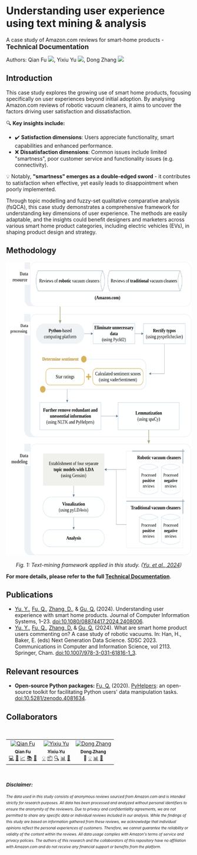 Understanding user experience using text mining & analysis
==========================================================

A case study of Amazon.com reviews for smart-home products - <span style="font-size: large; ">**Technical Documentation**</span>

Authors: Qian Fu [![](https://info.orcid.org/wp-content/uploads/2019/11/orcid_16x16.png)](https://orcid.org/0000-0002-6502-9934), Yixiu Yu [![](https://info.orcid.org/wp-content/uploads/2019/11/orcid_16x16.png)](https://orcid.org/0000-0002-3481-0648), Dong Zhang [![](https://info.orcid.org/wp-content/uploads/2019/11/orcid_16x16.png)](https://orcid.org/0000-0002-0993-207X)


## Introduction

This case study explores the growing use of smart home products, focusing specifically on user experiences beyond initial adoption. By analysing Amazon.com reviews of robotic vacuum cleaners, it aims to uncover the factors driving user satisfaction and dissatisfaction.

🔍 **Key insights include:**

- ✔️ **Satisfaction dimensions**: Users appreciate functionality, smart capabilities and enhanced performance.
- ❌ **Dissatisfaction dimensions**: Common issues include limited "smartness", poor customer service and functionality issues (e.g. connectivity). 

💡 Notably, **"smartness" emerges as a double-edged sword** - it contributes to satisfaction when effective, yet easily leads to disappointment when poorly implemented.

Through topic modelling and fuzzy-set qualitative comparative analysis (fsQCA), this case study demonstrates a comprehensive framework for understanding key dimensions of user experience. The methods are easily adaptable, and the insights could benefit designers and marketers across various smart home product categories, including electric vehicles (EVs), in shaping product design and strategy. 


## Methodology

<!--suppress HtmlDeprecatedAttribute -->
<p align="center">
    <img src="docs/source/_images/methodology/text_mining_framework.svg" width="600" height="796" alt="Text-mining framework applied in this study."/>
</p>
<p align="center">
  <em>Fig. 1: Text-mining framework applied in this study. (<a href="https://doi.org/10.1080/08874417.2024.2408006">Yu, et al., 2024</a>)</em>
</p>

**For more details, please refer to the full [Technical Documentation](https://github.com/mikeqfu/smart-home-product-reviews-analysis/blob/master/docs/build/latex/smart_home_product_reviews_analysis.pdf)**.


## Publications

- [Yu, Y.](https://orcid.org/0000-0002-3481-0648), [Fu, Q.](https://orcid.org/0000-0002-6502-9934), [Zhang, D.](https://orcid.org/0000-0002-0993-207X), & [Gu, Q.](https://orcid.org/0000-0001-6049-4282) (2024). Understanding user experience with smart home products. Journal of Computer Information Systems, 1–23. [doi:10.1080/08874417.2024.2408006](https://doi.org/10.1080/08874417.2024.2408006).
- [Yu, Y.](https://orcid.org/0000-0002-3481-0648), [Fu, Q.](https://orcid.org/0000-0002-6502-9934), [Zhang, D.](https://orcid.org/0000-0002-0993-207X) & [Gu, Q.](https://orcid.org/0000-0001-6049-4282) (2024). What are smart home product users commenting on? A case study of robotic vacuums. In: Han, H., Baker, E. (eds) Next Generation Data Science. SDSC 2023. Communications in Computer and Information Science, vol 2113. Springer, Cham. [doi:10.1007/978-3-031-61816-1_3](https://doi.org/10.1007/978-3-031-61816-1_3).


## Relevant resources

- **Open-source Python packages:** [Fu, Q.](https://research.birmingham.ac.uk/en/persons/qian-fu) (2020). [PyHelpers](https://pypi.org/project/pyhelpers/): an open-source toolkit for facilitating Python users' data manipulation tasks. [doi:10.5281/zenodo.4081634](https://doi.org/10.5281/zenodo.4017438).


## Collaborators

<table>
    <tbody>
        <tr>
            <td align="center">
                <a href="https://github.com/mikeqfu" target="_blank"><img src="https://avatars.githubusercontent.com/u/1729711?v=4?s=100" width="100px;" alt="Qian Fu"/><br><sub><b>Qian Fu</b></sub></a><br>
                <a href="https://github.com/mikeqfu/smart-home-product-reviews-analysis/commits?author=mikeqfu" target="_blank" title="Methodology, Software">💻</a>
                <a href="https://github.com/mikeqfu/smart-home-product-reviews-analysis/tree/master/tests" target="_blank" title="Testing">🧪</a>
                <a href="https://github.com/mikeqfu/smart-home-product-reviews-analysis/tree/master/demos" target="_blank" title="Data Curation, Visualisation">📈</a>
                <a href="https://github.com/mikeqfu/smart-home-product-reviews-analysis/blob/master/docs/build/latex/smart_home_product_reviews_analysis.pdf" target="_blank" title="Documentation">📚</a>
                <a href="https://doi.org/10.1080/08874417.2024.2408006" target="_blank" title="Writing - Review & Editing">📝</a>
            </td>
            &ensp;
            <td align="center">
                <a href="https://github.com/ashleyashley2022" target="_blank"><img src="https://avatars.githubusercontent.com/u/96884205?v=4?s=100" width="100px;" alt="Yixiu Yu"/><br><sub><b>Yixiu Yu</b></sub></a><br>
                <a href="https://orcid.org/0000-0002-3481-0648" target="_blank" title="Conceptualization & Methodology">💡</a>
                <a href="https://github.com/mikeqfu/smart-home-product-reviews-analysis/tree/master/demos" title="Resources, Data Curation">📦</a>
                <a href="https://github.com/mikeqfu/smart-home-product-reviews-analysis/tree/master/src/modeller" target="_blank" title="Investigation">🔍</a>
                <a href="https://github.com/mikeqfu/smart-home-product-reviews-analysis/tree/master/src/analyser" target="_blank" title="Validation, Formal analysis">📊</a>
                <a href="https://doi.org/10.1080/08874417.2024.2408006" target="_blank" title="Writing - Original Draft, Writing - Review & Editing">📝</a>
            </td>
            &ensp;
            <td align="center">
                <a href="https://github.com/danbaidong" target="_blank"><img src="https://avatars.githubusercontent.com/u/4456514?v=4?s=100" width="100px;" alt="Dong Zhang"/><br><sub><b>Dong Zhang</b></sub></a><br>
                <a title="Initiation">🌱</a>
                <a href="https://orcid.org/0000-0002-0993-207X" target="_blank" title="Conceptualization & Methodology">💡</a>
                <a href="https://github.com/mikeqfu/smart-home-product-reviews-analysis/tree/master/src/analyser" target="_blank" title="Validation, Formal analysis">📊</a>
                <a href="https://doi.org/10.1080/08874417.2024.2408006" target="_blank" title="Writing - Review & Editing">📝</a>
            </td>
        </tr>
    </tbody>
</table>
<br>

<span style="font-size: small;font-weight:bold">**_Disclaimer:_**</span>

<em><span style="font-size: x-small; ">The data used in this study consists of anonymous reviews sourced from Amazon.com and is intended strictly for research purposes. All data has been processed and analyzed without personal identifiers to ensure the anonymity of the reviewers. Due to privacy and confidentiality agreements, we are not permitted to share any specific data or individual reviews included in our analysis. While the findings of this study are based on information gathered from these reviews, we acknowledge that individual opinions reflect the personal experiences of customers. Therefore, we cannot guarantee the reliability or validity of the content within the reviews. All data usage complies with Amazon's terms of service and privacy policies. The authors of this research and the collaborators of this repository have no affiliation with Amazon.com and do not receive any financial support or benefits from the platform.</span></em>
